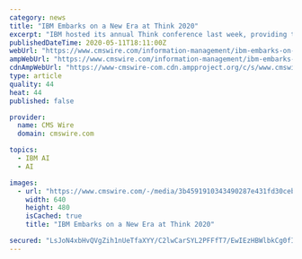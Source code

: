 ```yaml
---
category: news
title: "IBM Embarks on a New Era at Think 2020"
excerpt: "IBM hosted its annual Think conference last week, providing the first real glimpse of Arvind Krishna at the helm of a new era of transformation for Big Blue. The virtual event saw important announcements in hybrid cloud,"
publishedDateTime: 2020-05-11T18:11:00Z
webUrl: "https://www.cmswire.com/information-management/ibm-embarks-on-a-new-era-at-think-2020/"
ampWebUrl: "https://www.cmswire.com/information-management/ibm-embarks-on-a-new-era-at-think-2020/amp/"
cdnAmpWebUrl: "https://www-cmswire-com.cdn.ampproject.org/c/s/www.cmswire.com/information-management/ibm-embarks-on-a-new-era-at-think-2020/amp/"
type: article
quality: 44
heat: 44
published: false

provider:
  name: CMS Wire
  domain: cmswire.com

topics:
  - IBM AI
  - AI

images:
  - url: "https://www.cmswire.com/-/media/3b4591910343490287e431fd30ceb06d.ashx?mw=1024"
    width: 640
    height: 480
    isCached: true
    title: "IBM Embarks on a New Era at Think 2020"

secured: "LsJoN4xbHvQVgZih1nUeTfaXYY/C2lwCarSYL2PFFfT7/EwIEzHBWlbkCg0fI6Q/YnoSI0327KyWpYh7KQ2LikqQzTAOxEmuQ8uCwB7jxefA9pyvh96lperpTTTHS55udftA9bB3XPUlk2a9blrkRKewxQntmyvqu8E2cb4uooxFfz/pcRh2BEG9z9dvGDbare9vLd1wBhQaBMiN7L1EvUfFZ0hATMnh7HcX/00CV0wy1cMd5Ffmogug1YT7eOJSCHah6egXJkd311nYQ/IWsurP3AvjQQzyHOUIecazpoDBPunnDQKvNZSXQNOun7iwNJy399ePYQQBA/HVeUyyAEQ9r+bLn3BUCoEyQINHdxrBfvlUceX1igBRhwDx3BEVJ+ZMznrOC2B2GYyueTnm8pEoNhYvPA5fEqd2z4IQzqzOcMT0WoT37yuscBNm5SB6YWBSwzA9n9l/Sj31JTLwbbWOKxpcj2DQEmMY1DifWnA=;SIBzl189qVMWgWB+fp7pXw=="
---
```



